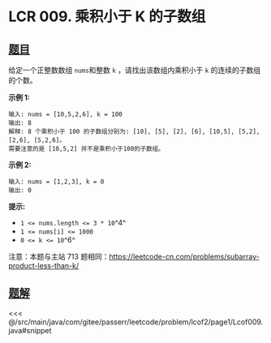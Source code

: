 # LCR 009. 乘积小于 K 的子数组

## [题目](https://leetcode.cn/problems/ZVAVXX/)
给定一个正整数数组 `nums`和整数 `k` ，请找出该数组内乘积小于 `k` 的连续的子数组的个数。

**示例 1:**

```
输入: nums = [10,5,2,6], k = 100
输出: 8
解释: 8 个乘积小于 100 的子数组分别为: [10], [5], [2], [6], [10,5], [5,2], [2,6], [5,2,6]。
需要注意的是 [10,5,2] 并不是乘积小于100的子数组。
```

**示例 2:**

```
输入: nums = [1,2,3], k = 0
输出: 0
```

**提示:**

* `1 <= nums.length <= 3 * 10`^4^
* `1 <= nums[i] <= 1000`
* `0 <= k <= 10`^6^

注意：本题与主站 713 题相同：<https://leetcode-cn.com/problems/subarray-product-less-than-k/>


## [题解](https://github.com/PasseRR/JavaLeetCode/blob/master/src/main/java/com/gitee/passerr/leetcode/problem/lcof2/page1/Lcof009.java)

<<< @/src/main/java/com/gitee/passerr/leetcode/problem/lcof2/page1/Lcof009.java#snippet
